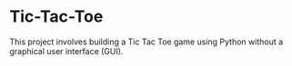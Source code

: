# Tic-Tac-Toe
This project involves building a Tic Tac Toe game using Python without a graphical user interface (GUI).
